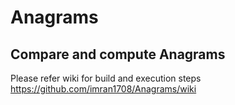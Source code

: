 # Anagrams
## Compare and compute Anagrams


Please refer wiki for build and execution steps https://github.com/imran1708/Anagrams/wiki
